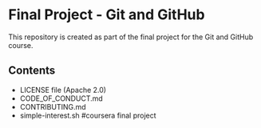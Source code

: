 # Final Project - Git and GitHub

This repository is created as part of the final project for the Git and GitHub course.

## Contents
- LICENSE file (Apache 2.0)
- CODE_OF_CONDUCT.md
- CONTRIBUTING.md
- simple-interest.sh
  #coursera final project
